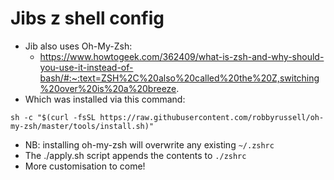 # Jibs z shell config

- Jib also uses Oh-My-Zsh:
    - https://www.howtogeek.com/362409/what-is-zsh-and-why-should-you-use-it-instead-of-bash/#:~:text=ZSH%2C%20also%20called%20the%20Z,switching%20over%20is%20a%20breeze.
- Which was installed via this command:
```
sh -c "$(curl -fsSL https://raw.githubusercontent.com/robbyrussell/oh-my-zsh/master/tools/install.sh)"
```
- NB: installing oh-my-zsh will overwrite any existing `~/.zshrc`
- The ./apply.sh script appends the contents to `./zshrc`
- More customisation to come! 